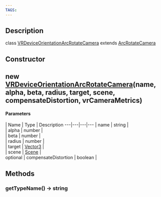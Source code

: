 ```yaml
---
TAGS:
---
```

## Description

class [VRDeviceOrientationArcRotateCamera](/classes/2.5/VRDeviceOrientationArcRotateCamera) extends [ArcRotateCamera](/classes/2.5/ArcRotateCamera)



## Constructor

## new [VRDeviceOrientationArcRotateCamera](/classes/2.5/VRDeviceOrientationArcRotateCamera)(name, alpha, beta, radius, target, scene, compensateDistortion, vrCameraMetrics)



#### Parameters
 | Name | Type | Description
---|---|---|---
 | name | string |  
 | alpha | number |  
 | beta | number |  
 | radius | number |  
 | target | [Vector3](/classes/2.5/Vector3) |  
 | scene | [Scene](/classes/2.5/Scene) |  
optional | compensateDistortion | boolean | 
## Methods

### getTypeName() &rarr; string


